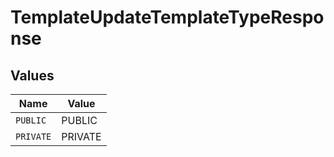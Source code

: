 # TemplateUpdateTemplateTypeResponse


## Values

| Name      | Value     |
| --------- | --------- |
| `PUBLIC`  | PUBLIC    |
| `PRIVATE` | PRIVATE   |